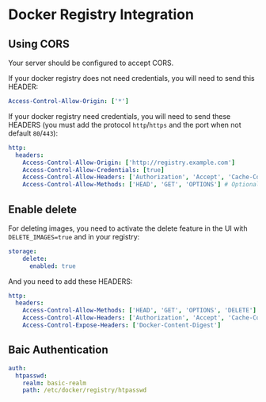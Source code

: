
# Docker Registry Integration

## Using CORS

Your server should be configured to accept CORS.

If your docker registry does not need credentials, you will need to send this HEADER:

```yaml
Access-Control-Allow-Origin: ['*']
```

If your docker registry need credentials, you will need to send these HEADERS (you must add the protocol `http`/`https` and the port when not default `80`/`443`):

```yaml
http:
  headers:
    Access-Control-Allow-Origin: ['http://registry.example.com']
    Access-Control-Allow-Credentials: [true]
    Access-Control-Allow-Headers: ['Authorization', 'Accept', 'Cache-Control']
    Access-Control-Allow-Methods: ['HEAD', 'GET', 'OPTIONS'] # Optional
```

## Enable delete

For deleting images, you need to activate the delete feature in the UI with `DELETE_IMAGES=true` and in your registry:

```yaml
storage:
    delete:
      enabled: true
```

And you need to add these HEADERS:

```yaml
http:
  headers:
    Access-Control-Allow-Methods: ['HEAD', 'GET', 'OPTIONS', 'DELETE']
    Access-Control-Allow-Headers: ['Authorization', 'Accept', 'Cache-Control']
    Access-Control-Expose-Headers: ['Docker-Content-Digest']
```

## Baic Authentication

```yaml
auth:
  htpasswd:
    realm: basic-realm
    path: /etc/docker/registry/htpasswd
```


